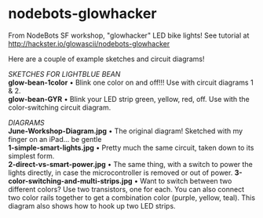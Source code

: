 # nodebots-glowhacker

From NodeBots SF workshop, "glowhacker" LED bike lights! See tutorial at http://hackster.io/glowascii/nodebots-glowhacker

Here are a couple of example sketches and circuit diagrams!

_SKETCHES FOR LIGHTBLUE BEAN_  
**glow-bean-1color** • Blink one color on and off!!! Use with circuit diagrams 1 & 2.  
**glow-bean-GYR** • Blink your LED strip green, yellow, red, off. Use with the color-switching circuit diagram.  

_DIAGRAMS_  
**June-Workshop-Diagram.jpg** • The original diagram! Sketched with my finger on an iPad... be gentle  
**1-simple-smart-lights.jpg** • Pretty much the same circuit, taken down to its simplest form.  
**2-direct-vs-smart-power.jpg** • The same thing, with a switch to power the lights directly, in case the microcontroller is removed or out of power.
**3-color-switching-and-multi-strips.jpg** • Want to switch between two different colors? Use two transistors, one for each. You can also connect two color rails together to get a combination color (purple, yellow, teal). This diagram also shows how to hook up two LED strips.  